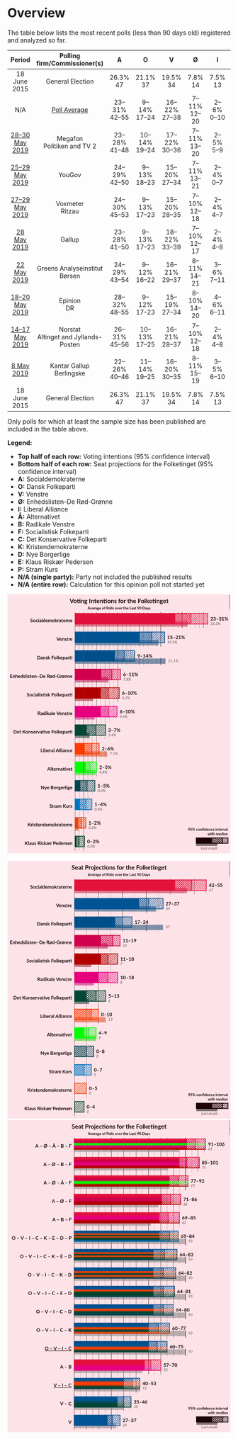 # Overview

The table below lists the most recent polls (less than 90 days old) registered and analyzed so far.

| Period     | Polling firm/Commissioner(s) | A | O | V | Ø | I | Å | B | F | C | K | D | E | P |
|:----------:|:----------------------------:|:--:|:--:|:--:|:--:|:--:|:--:|:--:|:--:|:--:|:--:|:--:|:--:|:--:|
| 18 June 2015 | General Election | 26.3% <br> 47 | 21.1% <br> 37 | 19.5% <br> 34 | 7.8% <br> 14 | 7.5% <br> 13 | 4.8% <br> 9 | 4.6% <br> 8 | 4.2% <br> 7 | 3.4% <br> 6 | 0.8% <br> 0 | 0.0% <br> 0 | 0.0% <br> 0 | 0.0% <br> 0 |
| N/A | [Poll Average](average.html) | 23–31% <br> 42–55 | 9–14% <br> 17–24 | 16–22% <br> 27–38 | 7–11% <br> 12–20 | 2–6% <br> 0–10 | 2–5% <br> 4–10 | 6–10% <br> 11–18 | 6–10% <br> 10–17 | 3–8% <br> 5–14 | 1–2% <br> 0–4 | 1–5% <br> 0–10 | 0–2% <br> 0–4 | 1–4% <br> 0–7 |
| [28–30 May 2019](2019-05-30-Megafon.html) | Megafon <br> Politiken and TV 2 | 23–28% <br> 41–48 | 10–14% <br> 19–24 | 17–22% <br> 30–36 | 7–11% <br> 13–20 | 2–5% <br> 5–9 | 2–5% <br> 5–10 | 7–10% <br> 12–16 | 6–9% <br> 10–17 | 4–7% <br> 8–12 | 1–2% <br> 0–5 | 1–3% <br> 0–6 | 0–1% <br> 0 | 1–3% <br> 0–5 |
| [25–29 May 2019](2019-05-29-YouGov.html) | YouGov | 24–29% <br> 42–50 | 9–13% <br> 18–23 | 15–20% <br> 27–34 | 7–11% <br> 13–21 | 2–4% <br> 0–7 | 2–5% <br> 5–8 | 6–10% <br> 12–17 | 7–11% <br> 13–18 | 4–7% <br> 7–14 | 0–1% <br> 0 | 3–6% <br> 6–10 | 0–1% <br> 0 | 2–4% <br> 0–6 |
| [27–29 May 2019](2019-05-29-Voxmeter.html) | Voxmeter <br> Ritzau | 24–30% <br> 45–53 | 9–13% <br> 17–23 | 15–20% <br> 28–35 | 7–10% <br> 12–18 | 2–4% <br> 4–7 | 3–5% <br> 5–9 | 7–11% <br> 13–18 | 6–10% <br> 12–18 | 4–7% <br> 8–12 | 1–3% <br> 0–5 | 1–3% <br> 0–5 | 0–2% <br> 0 | 2–4% <br> 0–7 |
| [28 May 2019](2019-05-28-Gallup.html) | Gallup | 23–28% <br> 41–50 | 9–13% <br> 17–23 | 18–22% <br> 33–39 | 7–10% <br> 12–17 | 2–4% <br> 4–8 | 2–4% <br> 4–7 | 6–8% <br> 11–15 | 7–10% <br> 13–17 | 6–8% <br> 10–16 | 1–2% <br> 0–4 | 2–4% <br> 0–8 | 0–1% <br> 0 | 1–2% <br> 0–4 |
| [22 May 2019](2019-05-22-GreensAnalyseinstitut.html) | Greens Analyseinstitut <br> Børsen | 24–29% <br> 43–54 | 9–12% <br> 16–22 | 16–21% <br> 29–37 | 8–11% <br> 14–21 | 3–6% <br> 7–11 | 3–6% <br> 6–10 | 6–10% <br> 12–18 | 6–9% <br> 10–15 | 2–4% <br> 4–8 | 1–3% <br> 0–5 | 1–3% <br> 0–6 | 0–1% <br> 0 | 2–4% <br> 0–7 |
| [18–20 May 2019](2019-05-20-Epinion.html) | Epinion <br> DR | 28–32% <br> 48–55 | 9–12% <br> 17–23 | 15–19% <br> 27–34 | 8–10% <br> 14–20 | 4–6% <br> 6–11 | 3–4% <br> 5–8 | 6–9% <br> 12–15 | 6–8% <br> 10–15 | 4–6% <br> 7–11 | 1–2% <br> 0–4 | 2–3% <br> 0–5 | 0–1% <br> 0 | 2–3% <br> 0–6 |
| [14–17 May 2019](2019-05-17-Norstat.html) | Norstat <br> Altinget and Jyllands-Posten | 26–31% <br> 45–56 | 10–13% <br> 17–25 | 16–21% <br> 28–37 | 7–10% <br> 12–18 | 2–4% <br> 4–8 | 3–5% <br> 5–8 | 6–9% <br> 10–16 | 6–8% <br> 9–15 | 3–5% <br> 5–9 | 1–2% <br> 0–4 | 2–4% <br> 4–8 | 1–3% <br> 0–6 | 2–4% <br> 0–6 |
| [8 May 2019](2019-05-08-KantarGallup.html) | Kantar Gallup <br> Berlingske | 22–26% <br> 40–46 | 11–14% <br> 19–25 | 16–20% <br> 30–35 | 8–11% <br> 15–19 | 3–5% <br> 6–10 | 2–4% <br> 4–7 | 7–10% <br> 13–18 | 6–9% <br> 12–15 | 4–6% <br> 6–11 | 1–2% <br> 0 | 2–4% <br> 0–6 | 1–2% <br> 0 | 3–4% <br> 5–8 |
| 18 June 2015 | General Election | 26.3% <br> 47 | 21.1% <br> 37 | 19.5% <br> 34 | 7.8% <br> 14 | 7.5% <br> 13 | 4.8% <br> 9 | 4.6% <br> 8 | 4.2% <br> 7 | 3.4% <br> 6 | 0.8% <br> 0 | 0.0% <br> 0 | 0.0% <br> 0 | 0.0% <br> 0 |

Only polls for which at least the sample size has been published are included in the table above.

**Legend:**
+ **Top half of each row:** Voting intentions (95% confidence interval)
+ **Bottom half of each row:** Seat projections for the Folketinget (95% confidence interval)
+ **A:** Socialdemokraterne
+ **O:** Dansk Folkeparti
+ **V:** Venstre
+ **Ø:** Enhedslisten–De Rød-Grønne
+ **I:** Liberal Alliance
+ **Å:** Alternativet
+ **B:** Radikale Venstre
+ **F:** Socialistisk Folkeparti
+ **C:** Det Konservative Folkeparti
+ **K:** Kristendemokraterne
+ **D:** Nye Borgerlige
+ **E:** Klaus Riskær Pedersen
+ **P:** Stram Kurs
+ **N/A (single party):** Party not included the published results
+ **N/A (entire row):** Calculation for this opinion poll not started yet


![Graph with voting intentions not yet produced](average.png "Voting Intentions")

![Graph with seats not yet produced](average-seats.png "Seats")
![Graph with coalitions seats not yet produced](average-coalitions-seats.png "Coalitions Seats")
